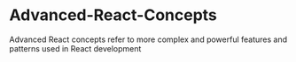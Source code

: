 # Advanced-React-Concepts
Advanced React concepts refer to more complex and powerful features and patterns used in React development

